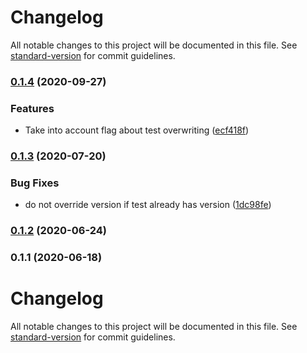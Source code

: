 # Changelog

All notable changes to this project will be documented in this file. See [standard-version](https://github.com/conventional-changelog/standard-version) for commit guidelines.

### [0.1.4](https://github.com/gemini-testing/hermione-browser-version-changer/compare/v0.1.3...v0.1.4) (2020-09-27)


### Features

* Take into account flag about test overwriting ([ecf418f](https://github.com/gemini-testing/hermione-browser-version-changer/commit/ecf418f064ec50ec16e0c572a2bdc362231115ee))

### [0.1.3](https://github.com/gemini-testing/hermione-browser-version-changer/compare/v0.1.2...v0.1.3) (2020-07-20)


### Bug Fixes

* do not override version if test already has version ([1dc98fe](https://github.com/gemini-testing/hermione-browser-version-changer/commit/1dc98fee15582cbd6a6708edf223394e8bcfba92))

### [0.1.2](https://github.com/gemini-testing/hermione-browser-version-changer/compare/v0.1.1...v0.1.2) (2020-06-24)

### 0.1.1 (2020-06-18)

# Changelog

All notable changes to this project will be documented in this file. See [standard-version](https://github.com/conventional-changelog/standard-version) for commit guidelines.
